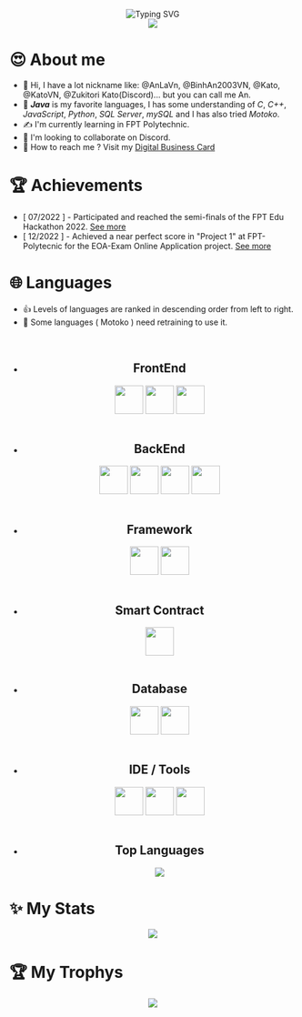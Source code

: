 <p align="center"> 
  <img src="https://readme-typing-svg.demolab.com?font=Fira+Code&size=25&pause=1000&center=true&vCenter=true&width=600&lines=Welcome+to+my+Github+Page+!;You+can+call+me+An+%3C3+!;I+am+a+college+student+at+FPoly+!;Java+is+my+favorite+languages.;I+like+learning+new+technologies+!!!;Check+out+my+repositories+for+more..." alt="Typing SVG" />
  <br><img src="https://komarev.com/ghpvc/?username=AnLaVN&color=blue&style=flat-square&label=PROFILE+VIEWS"/>
</p>

# 😍 About me 
- 👋 Hi, I have a lot nickname like: @AnLaVn, @BinhAn2003VN, @Kato, @KatoVN, @Zukitori Kato(Discord)... but you can call me An. 
- 🤌 ***Java*** is my favorite languages, I has some understanding of *C*, *C++*, *JavaScript*, *Python*, *SQL Server*, *mySQL* and I has also tried *Motoko*.
- ✍️ I'm currently learning in FPT Polytechnic.
- 🤝 I'm looking to collaborate on Discord.
- 🤙 How to reach me ? Visit my [Digital Business Card](https://anlavn.github.io/)

# 🏆 Achievements
- [ 07/2022 ] - Participated and reached the semi-finals of the FPT Edu Hackathon 2022. [See more](https://github.com/AnLaVN/BlockChainMotoko)
- [ 12/2022 ] - Achieved a near perfect score in "Project 1" at FPT-Polytecnic for the EOA-Exam Online Application project. [See more](https://github.com/AnLaVN/EOA)

# 🌐 Languages
- 👍 Levels of languages are ranked in descending order from left to right.
- 🫠 Some languages ( Motoko ) need retraining to use it.
<ul align="center">
<br><li>
<h2>FrontEnd</h2>
<code><a href="https://en.wikipedia.org/wiki/HTML5"><img width="50" src="https://github.com/leungwensen/svg-icon/raw/master/dist/svg/logos/html-5.svg"/></a></code>
<code><a href="https://en.wikipedia.org/wiki/CSS"><img width="50" src="https://github.com/leungwensen/svg-icon/raw/master/dist/svg/logos/css-3.svg"/></a></code>
<code><a href="https://en.wikipedia.org/wiki/JavaScript"><img width="50" src="https://github.com/leungwensen/svg-icon/raw/master/dist/svg/logos/javascript.svg"/></a></code>
</li>
<br><li>
<h2>BackEnd</h2>
<code><a href="https://en.wikipedia.org/wiki/Java_(programming_language)"><img width="50" src="https://github.com/leungwensen/svg-icon/raw/master/dist/svg/logos/java.svg"/></a></code>
<code><a href="https://en.wikipedia.org/wiki/C_(programming_language)"><img width="50" src="https://github.com/leungwensen/svg-icon/raw/master/dist/svg/logos/c.svg"/></a></code>
<code><a href="https://en.wikipedia.org/wiki/C%2B%2B"><img width="50" src="https://github.com/leungwensen/svg-icon/raw/master/dist/svg/logos/cpp.svg"/></a></code>
<code><a href="https://en.wikipedia.org/wiki/Python_(programming_language)"><img width="50" src="https://github.com/leungwensen/svg-icon/raw/master/dist/svg/logos/python.svg"/></a></code>
</li>
<br><li>
<h2>Framework</h2>
<!-- <code><a href="https://en.wikipedia.org/wiki/Spring_Framework"><img width="50" src="https://github.com/leungwensen/svg-icon/raw/master/dist/svg/logos/spring.svg"/></a></code> -->
<code><a href="https://en.wikipedia.org/wiki/Bootstrap_(front-end_framework)"><img width="50" src="https://github.com/leungwensen/svg-icon/raw/master/dist/svg/logos/bootstrap.svg"/></a></code>
<code><a href="https://en.wikipedia.org/wiki/AngularJS"><img width="50" src="https://github.com/leungwensen/svg-icon/raw/master/dist/svg/logos/angular-icon.svg"/></a></code>
</li>
<br><li>
<h2>Smart Contract</h2>
<code><a href="https://internetcomputer.org/docs/current/motoko/main/motoko"><img width="50" src="https://internetcomputer.org/assets/images/motoko-bfb2a06409d149fe621f5e849c6527b4.webp"/></a></code>
</li>
<br><li>
<h2>Database</h2>
<code><a href="https://en.wikipedia.org/wiki/Microsoft_SQL_Server"><img width="50" src="https://img.icons8.com/color/480/microsoft-sql-server.png"/></a></code>
<code><a href="https://en.wikipedia.org/wiki/MySQL"><img width="50" src="https://github.com/leungwensen/svg-icon/raw/master/dist/svg/logos/mysql.svg"/></a></code>
</li>
<br><li>
<h2>IDE / Tools</h2>
<code><a href="https://en.wikipedia.org/wiki/NetBeans"><img width="50" src="https://upload.wikimedia.org/wikipedia/commons/thumb/9/98/Apache_NetBeans_Logo.svg/1200px-Apache_NetBeans_Logo.svg.png"/></a></code>
<code><a href="https://en.wikipedia.org/wiki/Visual_Studio_Code"><img width="50" src="https://upload.wikimedia.org/wikipedia/commons/thumb/9/9a/Visual_Studio_Code_1.35_icon.svg/2048px-Visual_Studio_Code_1.35_icon.svg.png"/></a></code>
<code><a href="https://en.wikipedia.org/wiki/Eclipse_(software)"><img width="50" src="https://github.com/leungwensen/svg-icon/blob/master/dist/svg/logos/eclipse.svg"/></a></code>
</li>
<br><li>
<h2>Top Languages</h2>
<p align="center">
<img src="https://github-readme-stats.vercel.app/api/top-langs/?username=AnLaVN&langs_count=10&showicon=true&theme=tokyonight"/>
</p>
</li>
</ul>


 

# ✨ My Stats
<p align="center"> 
  <img src="https://github-readme-stats.vercel.app/api/?username=AnLaVN&showicon=true&theme=tokyonight"/>
</p>
  
# 🏆 My Trophys
<p align="center"> 
  <img src="https://github-profile-trophy.vercel.app/?username=AnLaVN&theme=dracula"/>
